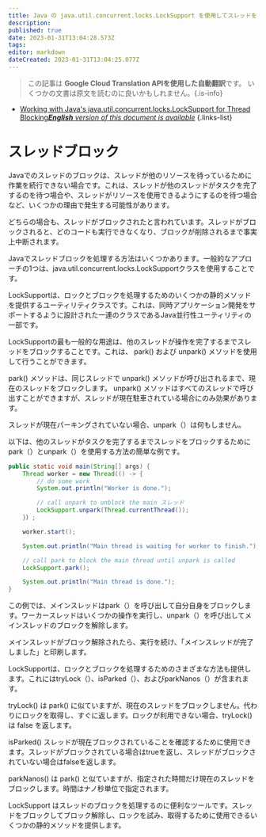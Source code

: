 ```yaml
---
title: Java の java.util.concurrent.locks.LockSupport を使用してスレッドをブロックする
description: 
published: true
date: 2023-01-31T13:04:28.573Z
tags: 
editor: markdown
dateCreated: 2023-01-31T13:04:25.077Z
---
```


> この記事は **Google Cloud Translation APIを使用した自動翻訳**です。
いくつかの文書は原文を読むのに良いかもしれません。{.is-info}

- [Working with Java's java.util.concurrent.locks.LockSupport for Thread Blocking***English** version of this document is available*](/en/Knowledge-base/Java/working-with-java-s-java-util-concurrent-locks-locksupport-for-thread-blocking)
{.links-list}



スレッドブロック
===============

Javaでのスレッドのブロックは、スレッドが他のリソースを待っているために作業を続行できない場合です。これは、スレッドが他のスレッドがタスクを完了するのを待つ場合や、スレッドがリソースを使用できるようにするのを待つ場合など、いくつかの理由で発生する可能性があります。

どちらの場合も、スレッドがブロックされたと言われています。スレッドがブロックされると、どのコードも実行できなくなり、ブロックが削除されるまで事実上中断されます。

Javaでスレッドブロックを処理する方法はいくつかあります。一般的なアプローチの1つは、java.util.concurrent.locks.LockSupportクラスを使用することです。

LockSupportは、ロックとブロックを処理するためのいくつかの静的メソッドを提供するユーティリティクラスです。これは、同時アプリケーション開発をサポートするように設計された一連のクラスであるJava並行性ユーティリティの一部です。

LockSupportの最も一般的な用途は、他のスレッドが操作を完了するまでスレッドをブロックすることです。これは、 park() および unpark() メソッドを使用して行うことができます。

park() メソッドは、同じスレッドで unpark() メソッドが呼び出されるまで、現在のスレッドをブロックします。 unpark() メソッドはすべてのスレッドで呼び出すことができますが、スレッドが現在駐車されている場合にのみ効果があります。

スレッドが現在パーキングされていない場合、unpark（）は何もしません。

以下は、他のスレッドがタスクを完了するまでスレッドをブロックするためにpark（）とunpark（）を使用する方法の簡単な例です。

```java
public static void main(String[] args) {
    Thread worker = new Thread(() -> {
        // do some work
        System.out.println("Worker is done.");

        // call unpark to unblock the main スレッド
        LockSupport.unpark(Thread.currentThread());
    }）;

    worker.start();

    System.out.println("Main thread is waiting for worker to finish.");

    // call park to block the main thread until unpark is called
    LockSupport.park();

    System.out.println("Main thread is done.");
}
```

この例では、メインスレッドはpark（）を呼び出して自分自身をブロックします。ワーカースレッドはいくつかの操作を実行し、unpark（）を呼び出してメインスレッドのブロックを解除します。

メインスレッドがブロック解除されたら、実行を続け、「メインスレッドが完了しました」と印刷します。

LockSupportは、ロックとブロックを処理するためのさまざまな方法も提供します。これにはtryLock（）、isParked（）、およびparkNanos（）が含まれます。

tryLock() は park() に似ていますが、現在のスレッドをブロックしません。代わりにロックを取得し、すぐに返します。ロックが利用できない場合、tryLock() は false を返します。

isParked() スレッドが現在ブロックされていることを確認するために使用できます。スレッドがブロックされている場合はtrueを返し、スレッドがブロックされていない場合はfalseを返します。

parkNanos() は park() と似ていますが、指定された時間だけ現在のスレッドをブロックします。時間はナノ秒単位で指定されます。

 LockSupport はスレッドのブロックを処理するのに便利なツールです。スレッドをブロックしてブロック解除し、ロックを試み、取得するために使用できるいくつかの静的メソッドを提供します。